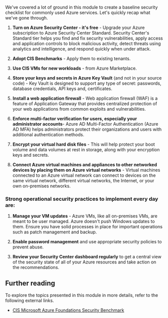 We've covered a lot of ground in this module to create a baseline security checklist for commonly used Azure services. Let's quickly recap what we've gone through.

1. **Turn on Azure Security Center - it's free** - Upgrade your Azure subscription to Azure Security Center Standard. Security Center's Standard tier helps you find and fix security vulnerabilities, apply access and application controls to block malicious activity, detect threats using analytics and intelligence, and respond quickly when under attack.

1. **Adopt CIS Benchmarks** - Apply them to existing tenants.

1. **Use CIS VMs for new workloads** - from Azure Marketplace.

1. **Store your keys and secrets in Azure Key Vault** (and not in your source code) - Key Vault is designed to support any type of secret: passwords, database credentials, API keys and, certificates.

1. **Install a web application firewall** - Web application firewall (WAF) is a feature of Application Gateway that provides centralized protection of your web applications from common exploits and vulnerabilities.

1. **Enforce multi-factor verification for users, especially your administrator accounts**- Azure AD Multi-Factor Authentication (Azure AD MFA) helps administrators protect their organizations and users with additional authentication methods.

1. **Encrypt your virtual hard disk files** - This will help protect your boot volume and data volumes at rest in storage, along with your encryption keys and secrets.

1. **Connect Azure virtual machines and appliances to other networked devices by placing them on Azure virtual networks** -  Virtual machines connected to an Azure virtual network can connect to devices on the same virtual network, different virtual networks, the Internet, or your own on-premises networks.

### Strong operational security practices to implement every day are:

1. **Manage your VM updates** - Azure VMs, like all on-premises VMs, are meant to be user managed. Azure doesn't push Windows updates to them. Ensure you have solid processes in place for important operations such as patch management and backup.

1. **Enable password management** and use appropriate security policies to prevent abuse.

1. **Review your Security Center dashboard regularly** to get a central view of the security state of all of your Azure resources and take action on the recommendations.

## Further reading

To explore the topics presented in this module in more details, refer to the following external links.

- [CIS Microsoft Azure Foundations Security Benchmark](https://docs.microsoft.com/en-us/azure/security/benchmarks/v2-cis-benchmark)
